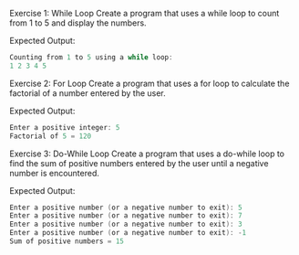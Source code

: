 Exercise 1: While Loop
Create a program that uses a while loop to count from 1 to 5 and display the numbers.

Expected Output:

```c
Counting from 1 to 5 using a while loop:
1 2 3 4 5
```

Exercise 2: For Loop
Create a program that uses a for loop to calculate the factorial of a number entered by the user.

Expected Output:

```c
Enter a positive integer: 5
Factorial of 5 = 120
```

Exercise 3: Do-While Loop
Create a program that uses a do-while loop to find the sum of positive numbers entered by the user until a negative number is encountered.

Expected Output:

```c
Enter a positive number (or a negative number to exit): 5
Enter a positive number (or a negative number to exit): 7
Enter a positive number (or a negative number to exit): 3
Enter a positive number (or a negative number to exit): -1
Sum of positive numbers = 15
```